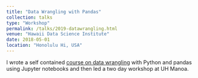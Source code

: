 ```yaml
---
title: "Data Wrangling with Pandas"
collection: talks
type: "Workshop"
permalink: /talks/2019-datawrangling.html
venue: "Hawaii Data Science Institute"
date: 2018-05-01
location: "Honolulu Hi, USA"
---
```


I wrote a self contained [course on data wrangling](https://github.com/hawaiidatascience/pandas_data_wrangling) with Python and pandas using Jupyter notebooks and then led a two day workshop at UH Manoa.
